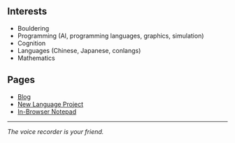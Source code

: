 ## Interests

* Bouldering
* Programming (AI, programming languages, graphics, simulation)
* Cognition
* Languages (Chinese, Japanese, conlangs)
* Mathematics

## Pages

* [Blog](https://garbaz.github.io/Blog/)
* [New Language Project](https://garbaz.github.io/NewLanguageProject/)
* [In-Browser Notepad](https://garbaz.github.io/inbrowser_notepad/)

<hr>

_The voice recorder is your friend._
